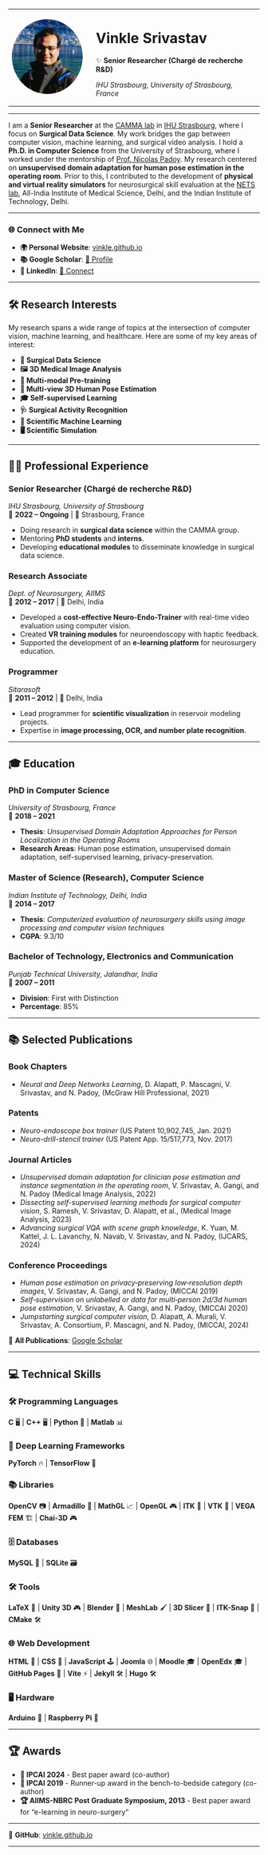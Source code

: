 <div align="center">
  <table>
    <tr>
      <td style="padding-right: 20px;">
        <a href="https://vinkle.github.io/">
          <img src="https://raw.githubusercontent.com/vinkle/vinkle/main/profile-vinkle.jpeg" alt="Profile Picture of Vinkle Srivastav" style="border-radius: 50%; width: 150px; height: 150px;">
        </a>
      </td>
      <td>
        <h1>Vinkle Srivastav</h1>
        <p>✨ <strong>Senior Researcher (Chargé de recherche R&D)</strong></p>
        <p><em>IHU Strasbourg, University of Strasbourg, France</em></p>
      </td>
    </tr>
  </table>
</div>

---

I am a **Senior Researcher** at the [CAMMA lab](https://camma.unistra.fr/) in [IHU Strasbourg](https://www.ihu-strasbourg.eu/), where I focus on **Surgical Data Science**. My work bridges the gap between computer vision, machine learning, and surgical video analysis. I hold a **Ph.D. in Computer Science** from the University of Strasbourg, where I worked under the mentorship of [Prof. Nicolas Padoy](https://camma.unistra.fr/npadoy/). My research centered on **unsupervised domain adaptation for human pose estimation in the operating room**. Prior to this, I contributed to the development of **physical and virtual reality simulators** for neurosurgical skill evaluation at the [NETS lab](https://www.aiimsnets.org/), All-India Institute of Medical Science, Delhi, and the Indian Institute of Technology, Delhi.    

---

### 🌐 **Connect with Me**  
- **🌍 Personal Website**: [vinkle.github.io](https://vinkle.github.io)  
- **📚 Google Scholar**: [🔗 Profile](https://scholar.google.com/citations?user=SFDWwdoQAAAAJ)  
- **👔 LinkedIn**: [🔗 Connect](https://www.linkedin.com/in/vinkle-srivastav)  

---

## 🛠️ **Research Interests**  
My research spans a wide range of topics at the intersection of computer vision, machine learning, and healthcare. Here are some of my key areas of interest:  

- **🔬 Surgical Data Science**  
- **🖼️ 3D Medical Image Analysis**  
- **🤖 Multi-modal Pre-training**  
- **👤 Multi-view 3D Human Pose Estimation**  
- **🎓 Self-supervised Learning**  
- **🩺 Surgical Activity Recognition**  
- **🧠 Scientific Machine Learning**  
- **🖥️ Scientific Simulation**  

---

## 👨‍💻 **Professional Experience**  

### **Senior Researcher (Chargé de recherche R&D)**  
*IHU Strasbourg, University of Strasbourg*  
📅 **2022 – Ongoing** | 📍 Strasbourg, France  
- Doing research in **surgical data science** within the CAMMA group.  
- Mentoring **PhD students** and **interns**.  
- Developing **educational modules** to disseminate knowledge in surgical data science.  

### **Research Associate**  
*Dept. of Neurosurgery, AIIMS*  
📅 **2012 – 2017** | 📍 Delhi, India  
- Developed a **cost-effective Neuro-Endo-Trainer** with real-time video evaluation using computer vision.  
- Created **VR training modules** for neuroendoscopy with haptic feedback.  
- Supported the development of an **e-learning platform** for neurosurgery education.  

### **Programmer**  
*Sitarasoft*  
📅 **2011 – 2012** | 📍 Delhi, India  
- Lead programmer for **scientific visualization** in reservoir modeling projects.  
- Expertise in **image processing, OCR, and number plate recognition**.  

---

## 🎓 **Education**  

### **PhD in Computer Science**  
*University of Strasbourg, France*  
📅 **2018 – 2021**  
- **Thesis**: *Unsupervised Domain Adaptation Approaches for Person Localization in the Operating Rooms*  
- **Research Areas**: Human pose estimation, unsupervised domain adaptation, self-supervised learning, privacy-preservation.  

### **Master of Science (Research), Computer Science**  
*Indian Institute of Technology, Delhi, India*  
📅 **2014 – 2017**  
- **Thesis**: *Computerized evaluation of neurosurgery skills using image processing and computer vision techniques*  
- **CGPA**: 9.3/10  

### **Bachelor of Technology, Electronics and Communication**  
*Punjab Technical University, Jalandhar, India*  
📅 **2007 – 2011**  
- **Division**: First with Distinction  
- **Percentage**: 85%  

---

## 📚 **Selected Publications**  

### **Book Chapters**  
- *Neural and Deep Networks Learning*, D. Alapatt, P. Mascagni, V. Srivastav, and N. Padoy, (McGraw Hill Professional, 2021)  

### **Patents**  
- *Neuro-endoscope box trainer* (US Patent 10,902,745, Jan. 2021)  
- *Neuro-drill-stencil trainer* (US Patent App. 15/517,773, Nov. 2017)  

### **Journal Articles**  
- *Unsupervised domain adaptation for clinician pose estimation and instance segmentation in the operating room*, V. Srivastav, A. Gangi, and N. Padoy (Medical Image Analysis, 2022)  
- *Dissecting self-supervised learning methods for surgical computer vision*, S. Ramesh, V. Srivastav, D. Alapatt, et al., (Medical Image Analysis, 2023)  
- *Advancing surgical VQA with scene graph knowledge*, K. Yuan, M. Kattel, J. L. Lavanchy, N. Navab, V. Srivastav, and N. Padoy, (IJCARS, 2024)  

### **Conference Proceedings**  
- *Human pose estimation on privacy‐preserving low‐resolution depth images*, V. Srivastav, A. Gangi, and N. Padoy, (MICCAI 2019)  
- *Self‐supervision on unlabelled or data for multi‐person 2d/3d human pose estimation*, V. Srivastav, A. Gangi, and N. Padoy, (MICCAI 2020)  
- *Jumpstarting surgical computer vision*, D. Alapatt, A. Murali, V. Srivastav, A. Consortium, P. Mascagni, and N. Padoy, (MICCAI, 2024)  

🔗 **All Publications**: [Google Scholar](https://scholar.google.com/citations?user=SFDWwdoQAAAAJ)  

---

## 💻 **Technical Skills**  

### **🛠️ Programming Languages**  
**C** 🖥️ | **C++** 🖥️ | **Python** 🐍 | **Matlab** 📊  

### **🤖 Deep Learning Frameworks**  
**PyTorch** 🔥 | **TensorFlow** 🧠  

### **📚 Libraries**  
**OpenCV** 📷 | **Armadillo** 🦾 | **MathGL** 📈 | **OpenGL** 🎮 | **ITK** 🏥 | **VTK** 🏥 | **VEGA FEM** 🏗️ | **Chai-3D** 🎮  

### **🗄️ Databases**  
**MySQL** 🐬 | **SQLite** 🗃️  

### **🛠️ Tools**  
**LaTeX** 📄 | **Unity 3D** 🎮 | **Blender** 🎨 | **MeshLab** 🖌️ | **3D Slicer** 🏥 | **ITK-Snap** 🏥 | **CMake** 🛠️  

### **🌐 Web Development**  
**HTML** 📄 | **CSS** 🎨 | **JavaScript** 🕹️ | **Joomla** 🌐 | **Moodle** 🎓 | **OpenEdx** 🎓 | **GitHub Pages** 🐙 | **Vite** ⚡ | **Jekyll** 🛠️ | **Hugo** 🛠️  

### **🖥️ Hardware**  
**Arduino** 🔌 | **Raspberry Pi** 🍓 

---

## 🏆 **Awards**  

- **🏅 IPCAI 2024** - Best paper award (co-author)  
- **🥈 IPCAI 2019** - Runner-up award in the bench-to-bedside category (co-author)  
- **🏆 AIIMS-NBRC Post Graduate Symposium, 2013** - Best paper award for “e-learning in neuro-surgery”  

---

🔗 **GitHub**: [vinkle.github.io](https://vinkle.github.io)  

---
